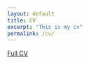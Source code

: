 ```yaml
---
layout: default
title: CV
excerpt: "This is my cv"
permalink: /cv/
---
```


[Full CV](/assets/CV_long.pdf)



